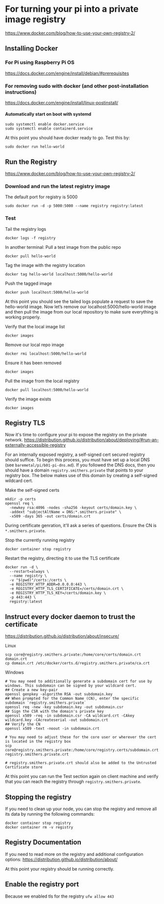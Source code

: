 # For turning your pi into a private image registry
https://www.docker.com/blog/how-to-use-your-own-registry-2/

## Installing Docker
### For Pi using Raspberry Pi OS
https://docs.docker.com/engine/install/debian/#prerequisites

### For removing sudo with docker (and other post-installation instructions)
https://docs.docker.com/engine/install/linux-postinstall/

#### Automatically start on boot with systemd
```
sudo systemctl enable docker.service
sudo systemctl enable containerd.service
```

At this point you should have docker ready to go. Test this by:
```
sudo docker run hello-world
```

## Run the Registry
https://www.docker.com/blog/how-to-use-your-own-registry-2/

### Download and run the latest registry image
The default port for registry is 5000
```
sudo docker run -d -p 5000:5000 --name registry registry:latest
```

### Test
Tail the registry logs
```
docker logs -f registry
```

In another terminal:
Pull a test image from the public repo
```
docker pull hello-world
```

Tag the image with the registry location
```
docker tag hello-world localhost:5000/hello-world
```

Push the tagged image
```
docker push localhost:5000/hello-world
```

At this point you should see the tailed logs populate a request to save the hello-world image. Now let’s remove our localhost:5000/hello-world image and then pull the image from our local repository to make sure everything is working properly.

Verify that the local image list
```
docker images
```

Remove our local repo image
```
docker rmi localhost:5000/hello-world
```

Ensure it has been removed
```
docker images
```

Pull the image from the local registry
```
docker pull localhost:5000/hello-world
```

Verify the image exists
```
docker images
```

## Registry TLS
Now it's time to configure your pi to expose the registry on the private network.
https://distribution.github.io/distribution/about/deploying/#run-an-externally-accessible-registry

For an internally exposed registry, a self-signed cert secured registry should suffice. To begin this process, you must have set up a local DNS (see `baremetal/pi/b01-pi-dns.md`).
If you followed the DNS docs, then you should have a domain `registry.smithers.private` that points to your registry box. The below makes use of this domain by creating a self-signed wildcard cert.

Make the self-signed certs
```
mkdir -p certs
openssl req \
  -newkey rsa:4096 -nodes -sha256 -keyout certs/domain.key \
  -addext "subjectAltName = DNS:*.smithers.private" \
  -x509 -days 365 -out certs/domain.crt
```

During certificate genration, it'll ask a series of questions. Ensure the CN is `*.smithers.private`.

Stop the currently running registry
```
docker container stop registry
```

Restart the registry, directing it to use the TLS certificate
```
docker run -d \
  --restart=always \
  --name registry \
  -v "$(pwd)"/certs:/certs \
  -e REGISTRY_HTTP_ADDR=0.0.0.0:443 \
  -e REGISTRY_HTTP_TLS_CERTIFICATE=/certs/domain.crt \
  -e REGISTRY_HTTP_TLS_KEY=/certs/domain.key \
  -p 443:443 \
  registry:latest
```

## Instruct every docker daemon to trust the certificate
https://distribution.github.io/distribution/about/insecure/

Linux
```
scp core@registry.smithers.private:/home/core/certs/domain.crt domain.crt
cp domain.crt /etc/docker/certs.d/registry.smithers.private/ca.crt
```

Windows
```
# You may need to additionally generate a subdomain cert for use by windows. This subdomain can be signed by your wildcard cert.
## Create a new key-pair
openssl genpkey -algorithm RSA -out subdomain.key
## When prompted for the Common Name (CN), enter the specific subdomain `registry.smithers.private`
openssl req -new -key subdomain.key -out subdomain.csr
## Sign the CSR with the domain's private key
openssl x509 -req -in subdomain.csr -CA wildcard.crt -CAkey wildcard.key -CAcreateserial -out subdomain.crt
## Verify the CN
openssl x509 -text -noout -in subdomain.crt

# You may need to adjust these for the core user or wherever the cert is located in the registry box
scp core@registry.smithers.private:/home/core/registry.certs/subdomain.crt registry.smithers.private.crt

# registry.smithers.private.crt should also be added to the Untrusted Certificate store
```

At this point you can run the Test section again on client machine and verify that you can reach the registry through `registry.smithers.private`.

## Stopping the registry
If you need to clean up your node, you can stop the registry and remove all its data by running the following commands:
```
docker container stop registry
docker container rm -v registry
```

## Registry Documentation
If you need to read more on the registry and additional configuration options:
https://distribution.github.io/distribution/about/

At this point your registry should be running correctly.

## Enable the registry port
Because we enabled tls for the registry
`ufw allow 443`
